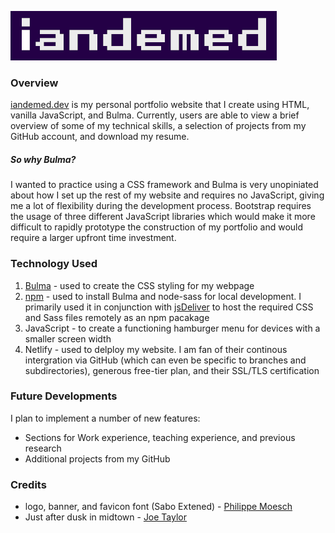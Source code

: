 ![iandemed](./assets/iandemed_logo_banner.png)

### Overview

[iandemed.dev](https://www.iandemed.dev/) is my personal portfolio website that I create using HTML, vanilla JavaScript, and Bulma. Currently, users are able to view a brief overview of some of my technical skills, a selection of projects from my GitHub account, and download my resume.

##### So why Bulma?

I wanted to practice using a CSS framework and Bulma is very unopiniated about how I set up the rest of my website and requires no JavaScript, giving me a lot of flexibility during the development process. Bootstrap requires the usage of three different JavaScript libraries which would make it more difficult to rapidly prototype the construction of my portfolio and would require a larger upfront time investment.

### Technology Used

1. [Bulma](https://www.bulma.io.com/) - used to create the CSS styling for my webpage
2. [npm](https://www.npmjs.com/) - used to install Bulma and node-sass for local development. I primarily used it in conjunction with [jsDeliver](https://www.jsdelivr.com/) to host the required CSS and Sass files remotely as an npm pacakage
3. JavaScript - to create a functioning hamburger menu for devices with a smaller screen width
4. Netlify - used to delploy my website. I am fan of their continous intergration via GitHub (which can even be specific to branches and subdirectories), generous free-tier plan, and their SSL/TLS certification

### Future Developments

I plan to implement a number of new features:

- Sections for Work experience, teaching experience, and previous research
- Additional projects from my GitHub

### Credits

- logo, banner, and favicon font (Sabo Extened) - [Philippe Moesch](https://www.behance.net/PhilippeMoesch)
- Just after dusk in midtown - [Joe Taylor](https://unsplash.com/@joetaylorland)
